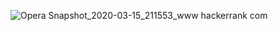 ![Opera Snapshot_2020-03-15_211553_www hackerrank com](https://user-images.githubusercontent.com/45221397/76704954-793f2b80-6702-11ea-9d82-6e6e8e63e702.png)
